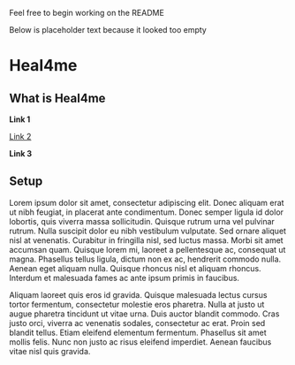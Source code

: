 Feel free to begin working on the README


Below is placeholder text because it looked too empty

# Heal4me

## What is Heal4me


**Link 1**

[Link 2]("https://www.youtube.com/watch?v=dQw4w9WgXcQ")

**Link 3**


## Setup

 Lorem ipsum dolor sit amet, consectetur adipiscing elit. Donec aliquam erat ut nibh feugiat, in placerat ante condimentum. Donec semper ligula id dolor lobortis, quis viverra massa sollicitudin. Quisque rutrum urna vel pulvinar rutrum. Nulla suscipit dolor eu nibh vestibulum vulputate. Sed ornare aliquet nisl at venenatis. Curabitur in fringilla nisl, sed luctus massa. Morbi sit amet accumsan quam. Quisque lorem mi, laoreet a pellentesque ac, consequat ut magna. Phasellus tellus ligula, dictum non ex ac, hendrerit commodo nulla. Aenean eget aliquam nulla. Quisque rhoncus nisl et aliquam rhoncus. Interdum et malesuada fames ac ante ipsum primis in faucibus.

Aliquam laoreet quis eros id gravida. Quisque malesuada lectus cursus tortor fermentum, consectetur molestie eros pharetra. Nulla at justo ut augue pharetra tincidunt ut vitae urna. Duis auctor blandit commodo. Cras justo orci, viverra ac venenatis sodales, consectetur ac erat. Proin sed blandit tellus. Etiam eleifend elementum fermentum. Phasellus sit amet mollis felis. Nunc non justo ac risus eleifend imperdiet. Aenean faucibus vitae nisl quis gravida. 
